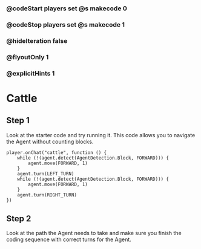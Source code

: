 ### @codeStart players set @s makecode 0
### @codeStop players set @s makecode 1

### @hideIteration false 
### @flyoutOnly 1
### @explicitHints 1


# Cattle

## Step 1
Look at the starter code and try running it. This code allows you to navigate the Agent without counting blocks. 

```template
player.onChat("cattle", function () {
    while (!(agent.detect(AgentDetection.Block, FORWARD))) {
        agent.move(FORWARD, 1)
    }
    agent.turn(LEFT_TURN)
    while (!(agent.detect(AgentDetection.Block, FORWARD))) {
        agent.move(FORWARD, 1)
    }
    agent.turn(RIGHT_TURN)
})
``` 

## Step 2
Look at the path the Agent needs to take and make sure you finish the coding sequence with correct turns for the Agent. 


